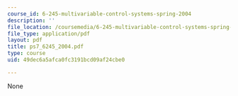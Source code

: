 ```yaml
---
course_id: 6-245-multivariable-control-systems-spring-2004
description: ''
file_location: /coursemedia/6-245-multivariable-control-systems-spring-2004/49dec6a5afca0fc3191bcd09af24cbe0_ps7_6245_2004.pdf
file_type: application/pdf
layout: pdf
title: ps7_6245_2004.pdf
type: course
uid: 49dec6a5afca0fc3191bcd09af24cbe0

---
```

None